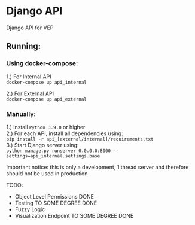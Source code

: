 # Django API

Django API for VEP


## Running:
### Using docker-compose:
1.) For Internal API  
    `docker-compose up api_internal`  

2.) For External API  
    `docker-compose up api_external`
### Manually:
1.) Install `Python 3.9.0` or higher  
2.) For each API, install all dependencies using:  
    `pip install -r api_[external/internal]/requirements.txt`  
3.) Start Django server using:  
    `python manage.py runserver 0.0.0.0:8000 --settings=api_internal.settings.base`

Important notice: this is only a development, 1 thread server and therefore should not be used in production

TODO: 
- Object Level Permissions
    DONE
- Testing
    TO SOME DEGREE DONE
- Fuzzy Logic
- Visualization Endpoint
    TO SOME DEGREE DONE